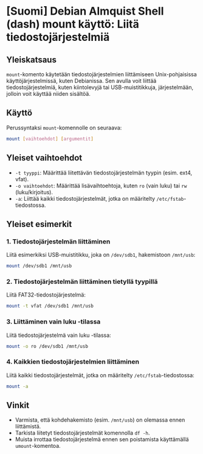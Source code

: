 # [Suomi] Debian Almquist Shell (dash) mount käyttö: Liitä tiedostojärjestelmiä

## Yleiskatsaus
`mount`-komento käytetään tiedostojärjestelmien liittämiseen Unix-pohjaisissa käyttöjärjestelmissä, kuten Debianissa. Sen avulla voit liittää tiedostojärjestelmiä, kuten kiintolevyjä tai USB-muistitikkuja, järjestelmään, jolloin voit käyttää niiden sisältöä.

## Käyttö
Perussyntaksi `mount`-komennolle on seuraava:

```bash
mount [vaihtoehdot] [argumentit]
```

## Yleiset vaihtoehdot
- `-t tyyppi`: Määrittää liitettävän tiedostojärjestelmän tyypin (esim. ext4, vfat).
- `-o vaihtoehdot`: Määrittää lisävaihtoehtoja, kuten `ro` (vain luku) tai `rw` (luku/kirjoitus).
- `-a`: Liittää kaikki tiedostojärjestelmät, jotka on määritelty `/etc/fstab`-tiedostossa.

## Yleiset esimerkit
### 1. Tiedostojärjestelmän liittäminen
Liitä esimerkiksi USB-muistitikku, joka on `/dev/sdb1`, hakemistoon `/mnt/usb`:

```bash
mount /dev/sdb1 /mnt/usb
```

### 2. Tiedostojärjestelmän liittäminen tietyllä tyypillä
Liitä FAT32-tiedostojärjestelmä:

```bash
mount -t vfat /dev/sdb1 /mnt/usb
```

### 3. Liittäminen vain luku -tilassa
Liitä tiedostojärjestelmä vain luku -tilassa:

```bash
mount -o ro /dev/sdb1 /mnt/usb
```

### 4. Kaikkien tiedostojärjestelmien liittäminen
Liitä kaikki tiedostojärjestelmät, jotka on määritelty `/etc/fstab`-tiedostossa:

```bash
mount -a
```

## Vinkit
- Varmista, että kohdehakemisto (esim. `/mnt/usb`) on olemassa ennen liittämistä.
- Tarkista liitetyt tiedostojärjestelmät komennolla `df -h`.
- Muista irrottaa tiedostojärjestelmä ennen sen poistamista käyttämällä `umount`-komentoa.